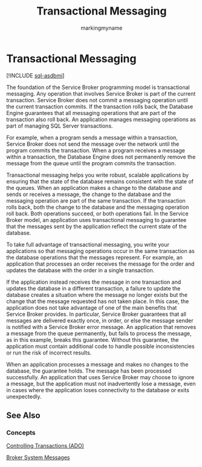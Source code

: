 ﻿---
title: Transactional Messaging
description: "The foundation of the Service Broker programming model is transactional messaging."
ms.prod: sql
ms.technology: configuration
ms.topic: conceptual
author: markingmyname
ms.author: maghan
ms.reviewer: mikeray
ms.date: "03/30/2022"
---

# Transactional Messaging

[!INCLUDE [sql-asdbmi](../../includes/applies-to-version/sql-asdbmi.md)]

The foundation of the Service Broker programming model is transactional messaging. Any operation that involves Service Broker is part of the current transaction. Service Broker does not commit a messaging operation until the current transaction commits. If the transaction rolls back, the Database Engine guarantees that all messaging operations that are part of the transaction also roll back. An application manages messaging operations as part of managing SQL Server transactions.

For example, when a program sends a message within a transaction, Service Broker does not send the message over the network until the program commits the transaction. When a program receives a message within a transaction, the Database Engine does not permanently remove the message from the queue until the program commits the transaction.

Transactional messaging helps you write robust, scalable applications by ensuring that the state of the database remains consistent with the state of the queues. When an application makes a change to the database and sends or receives a message, the change to the database and the messaging operation are part of the same transaction. If the transaction rolls back, both the change to the database and the messaging operation roll back. Both operations succeed, or both operations fail. In the Service Broker model, an application uses transactional messaging to guarantee that the messages sent by the application reflect the current state of the database.

To take full advantage of transactional messaging, you write your applications so that messaging operations occur in the same transaction as the database operations that the messages represent. For example, an application that processes an order receives the message for the order and updates the database with the order in a single transaction.

If the application instead receives the message in one transaction and updates the database in a different transaction, a failure to update the database creates a situation where the message no longer exists but the change that the message requested has not taken place. In this case, the application does not take advantage of one of the main benefits that Service Broker provides. In particular, Service Broker guarantees that all messages are delivered exactly once, in order, or else the message sender is notified with a Service Broker error message. An application that removes a message from the queue permanently, but fails to process the message, as in this example, breaks this guarantee. Without this guarantee, the application must contain additional code to handle possible inconsistencies or run the risk of incorrect results.

When an application processes a message and makes no changes to the database, the guarantee holds. The message has been processed successfully. An application that uses Service Broker may choose to ignore a message, but the application must not inadvertently lose a message, even in cases where the application loses connectivity to the database or exits unexpectedly.

## See Also



### Concepts

[Controlling Transactions (ADO)](../../ado/guide/data/controlling-transactions-ado.md)

[Broker System Messages](broker-system-messages.md)

